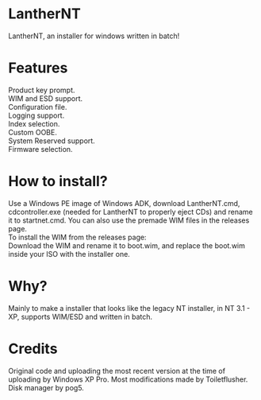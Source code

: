 # LantherNT
LantherNT, an installer for windows written in batch!
# Features
Product key prompt. <br />
WIM and ESD support. <br />
Configuration file. <br />
Logging support. <br />
Index selection. <br />
Custom OOBE. <br />
System Reserved support. <br />
Firmware selection. <br />
# How to install?
Use a Windows PE image of Windows ADK, download LantherNT.cmd, cdcontroller.exe (needed for LantherNT to properly eject CDs) and rename it to startnet.cmd.
You can also use the premade WIM files in the releases page. <br />
To install the WIM from the releases page: <br />
Download the WIM and rename it to boot.wim, and replace the boot.wim inside your ISO with the installer one. <br />
# Why?
Mainly to make a installer that looks like the legacy NT installer, in NT 3.1 - XP, supports WIM/ESD and written in batch.
# Credits
Original code and uploading the most recent version at the time of uploading by Windows XP Pro.
Most modifications made by Toiletflusher.
Disk manager by pog5.
